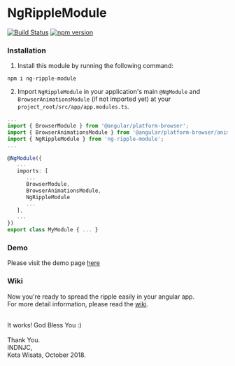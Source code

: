 # NgRippleModule

[![Build Status](https://travis-ci.org/yohaneslumentut/ng-ripple-module.svg?branch=master)](https://travis-ci.org/yohaneslumentut/ng-ripple-module)
[![npm version](https://badge.fury.io/js/ng-ripple-module.svg)](https://badge.fury.io/js/ng-ripple-module)

### Installation
1. Install this module by running the following command:
```shell
npm i ng-ripple-module
```

2. Import `NgRippleModule` in your application's main `@NgModule` and `BrowserAnimationsModule` (if not imported yet) at your `project_root/src/app/app.modules.ts`. 
```ts
...
import { BrowserModule } from '@angular/platform-browser';
import { BrowserAnimationsModule } from '@angular/platform-browser/animations';
import { NgRippleModule } from 'ng-ripple-module';
...

@NgModule({
   ...
   imports: [
      ...
      BrowserModule,
      BrowserAnimationsModule,
      NgRippleModule
      ...
   ],
   ...
})
export class MyModule { ... }
```

### Demo
Please visit the demo page [here](https://yohaneslumentut.github.io/ng-ripple-module-demo/)

### Wiki
Now you're ready to spread the ripple easily in your angular app.<br>
For more detail information, please read the [wiki](https://github.com/yohaneslumentut/ng-ripple-module/wiki). 

<br>
It works! God Bless You :)
<br>

<br>
Thank You. <br>
INDNJC,<br>
Kota Wisata, October 2018.